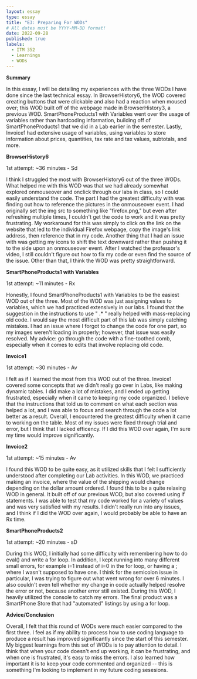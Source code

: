 ```yaml
---
layout: essay
type: essay
title: "E3: Preparing For WODs"
# All dates must be YYYY-MM-DD format!
date: 2022-09-28
published: true
labels:
  - ITM 352
  - Learnings
  - WODs
---
```


**Summary**

In this essay, I will be detailing my experiences with the three WODs I have done since the last technical essay. In BrowserHistory6, the WOD covered creating buttons that were clickable and also had a reaction when moused over; this WOD built off of the webpage made in BrowserHistory3, a previous WOD. SmartPhoneProducts1 with Variables went over the usage of variables rather than hardcoding information, building off of SmartPhoneProducts1 that we did in a Lab earlier in the semester. Lastly, Invoice1 had extensive usage of variables, using variables to store information about prices, quantities, tax rate and tax values, subtotals, and more. 

**BrowserHistory6**

1st attempt: ~36 minutes - Sd

I think I struggled the most with BrowserHistory6 out of the three WODs. What helped me with this WOD was that we had already somewhat explored onmouseover and onclick through our labs in class, so I could easily understand the code. The part I had the greatest difficulty with was finding out how to reference the pictures in the onmouseover event. I had originally set the img src to something like "firefox.png," but even after refreshing multiple times, I couldn't get the code to work and it was pretty frustrating. My workaround for this was simply to click on the link on the website that led to the individual Firefox webpage, copy the image's link address, then reference that in my code. Another thing that I had an issue with was getting my icons to shift the text downward rather than pushing it to the side upon an onmouseover event. After I watched the professor's video, I still couldn't figure out how to fix my code or even find the source of the issue. Other than that, I think the WOD was pretty straightforward. 

**SmartPhoneProducts1 with Variables**

1st attempt: ~11 minutes - Rx

Honestly, I found SmartPhoneProducts1 with Variables to be the easiest WOD out of the three. Most of the WOD was just assigning values to variables, which we had practiced extensively in our labs. I found that the suggestion in the instructions to use " .* " really helped with mass-replacing old code. I would say the most difficult part of this lab was simply catching mistakes. I had an issue where I forgot to change the code for one part, so my images weren't loading in properly; however, that issue was easily resolved. My advice: go through the code with a fine-toothed comb, especially when it comes to edits that involve replacing old code.

**Invoice1**

1st attempt: ~30 minutes - Av

I felt as if I learned the most from this WOD out of the three. Invoice1 covered some concepts that we didn't really go over in Labs, like making dynamic tables. I did make a lot of mistakes, and I ended up getting frustrated, especially when it came to keeping my code organized. I believe that the instructions that told us to comment on what each section was helped a lot, and I was able to focus and search through the code a lot better as a result. Overall, I encountered the greatest difficulty when it came to working on the table. Most of my issues were fixed through trial and error, but I think that I lacked efficency. If I did this WOD over again, I'm sure my time would improve significantly.

**Invoice2**

1st attempt: ~15 minutes - Av

I found this WOD to be quite easy, as it utilized skills that I felt I sufficiently understood after completing our Lab activities. In this WOD, we practiced making an invoice, where the value of the shipping would change depending on the dollar amount ordered. I found this to be a quite relaxing WOD in general. It built off of our previous WOD, but also covered using if statements. I was able to test that my code worked for a variety of values and was very satisfied with my results. I didn't really run into any issues, and I think if I did the WOD over again, I would probably be able to have an Rx time.


**SmartPhoneProducts2**

1st attempt: ~20 minutes - sD

During this WOD, I initially had some difficulty with remembering how to do eval() and write a for loop. In addition, I kept running into many different small errors, for example i=1 instead of i=0 in the for loop, or having a ; where I wasn't supposed to have one. I think for the semicolon issue in particular, I was trying to figure out what went wrong for over 6 minutes. I also couldn't even tell whether my change in code actually helped resolve the error or not, because another error still existed. During this WOD, I heavily utilized the console to catch my errors. The final product was a SmartPhone Store that had "automated" listings by using a for loop.


**Advice/Conclusion**

Overall, I felt that this round of WODs were much easier compared to the first three. I feel as if my ability to process how to use coding language to produce a result has improved significantly since the start of this semester. My biggest learnings from this set of WODs is to pay attention to detail. I think that when your code doesn't end up working, it can be frustrating, and when one is frustrated, it's easy to miss the errors. I also learned how important it is to keep your code commented and organized -- this is something I'm looking to implement in my future coding sesesions.

